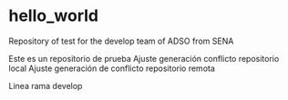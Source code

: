 # hello_world
Repository of test for the develop team of ADSO from SENA 

Este es un repositorio de prueba
Ajuste generación conflicto repositorio local 
Ajuste generación de conflicto repositorio remota 

Linea rama develop
